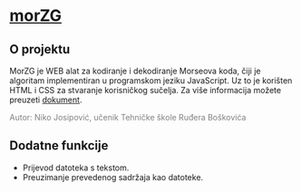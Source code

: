# [morZG](https://n1ko-josipovic.github.io/morZG/)

## O projektu 
  MorZG je WEB alat za kodiranje i dekodiranje Morseova koda, čiji je algoritam implementiran u programskom jeziku JavaScript. Uz to je korišten HTML i CSS za stvaranje korisničkog sučelja. Za više informacija možete preuzeti <a href="https://github.com/n1ko-josipovic/morZG/blob/main/public/files/about.pdf" target="_blank">dokument</a>.

<span style="color:grey">Autor: Niko Josipović, učenik Tehničke škole Ruđera Boškovića</span>

## Dodatne funkcije
* Prijevod datoteka s tekstom.
* Preuzimanje prevedenog sadržaja kao datoteke.
